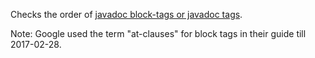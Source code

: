 <div>

Checks the order of [javadoc block-tags or javadoc
tags](https://docs.oracle.com/javase/8/docs/technotes/tools/windows/javadoc.html#CHDBEFIF).

</div>

Note: Google used the term "at-clauses" for block tags in their guide
till 2017-02-28.
